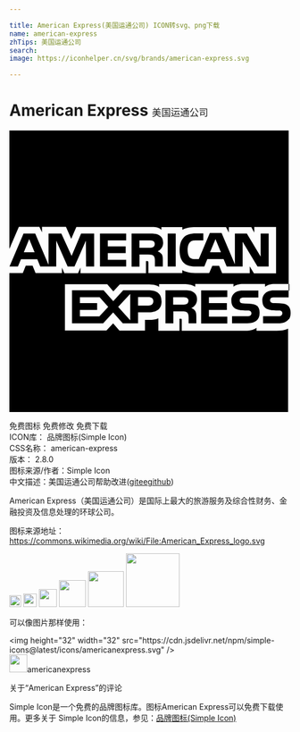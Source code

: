 ```yaml
---

title: American Express(美国运通公司) ICON转svg、png下载
name: american-express
zhTips: 美国运通公司
search: 
image: https://iconhelper.cn/svg/brands/american-express.svg

---
```


# American Express  <small style="font-size: 60%;font-weight: 100">美国运通公司</small>

<div id="svg" class="svg-wrap">
<svg role="img" viewBox="0 0 24 24" xmlns="http://www.w3.org/2000/svg"><title>American Express icon</title><path d="M16.015 14.378c0-.32-.135-.496-.344-.622-.21-.12-.464-.135-.81-.135h-1.543v2.82h.675v-1.027h.72c.24 0 .39.024.478.125.12.13.104.38.104.55v.35h.66v-.555c-.002-.25-.017-.376-.108-.516-.06-.08-.18-.18-.33-.234l.02-.008c.18-.072.48-.297.48-.747zm-.87.407l-.028-.002c-.09.053-.195.058-.33.058h-.81v-.63h.824c.12 0 .24 0 .33.05.098.048.156.147.15.255 0 .12-.045.215-.134.27zM20.297 15.837H19v.6h1.304c.676 0 1.05-.278 1.05-.884 0-.28-.066-.448-.187-.582-.153-.133-.392-.193-.73-.207l-.376-.015c-.104 0-.18 0-.255-.03-.09-.03-.15-.105-.15-.21 0-.09.017-.166.09-.21.083-.046.177-.066.272-.06h1.23v-.602h-1.35c-.704 0-.958.437-.958.84 0 .9.776.855 1.407.87.104 0 .18.015.225.06.046.03.082.106.082.18 0 .077-.035.15-.08.18-.06.053-.15.07-.277.07zM0 0v10.096L.81 8.22h1.75l.225.464V8.22h2.043l.45 1.02.437-1.013h6.502c.295 0 .56.057.756.236v-.23h1.787v.23c.307-.17.686-.23 1.12-.23h2.606l.24.466v-.466h1.918l.254.465v-.466h1.858v3.948H20.87l-.36-.6v.585h-2.353l-.256-.63h-.583l-.27.614h-1.213c-.48 0-.84-.104-1.08-.24v.24h-2.89v-.884c0-.12-.03-.12-.105-.135h-.105v1.036H6.067v-.48l-.21.48H4.69l-.202-.48v.465H2.235l-.256-.624H1.4l-.256.624H0V24h23.786v-7.108c-.27.135-.613.18-.973.18H21.09v-.255c-.21.165-.57.255-.914.255H14.71v-.9c0-.12-.018-.12-.12-.12h-.075v1.022h-1.8v-1.066c-.298.136-.643.15-.928.136h-.214v.915h-2.18l-.54-.617-.57.6H4.742v-3.93h3.61l.518.602.554-.6h2.412c.28 0 .74.03.942.225v-.24h2.177c.202 0 .644.045.903.225v-.24h3.265v.24c.163-.164.508-.24.803-.24h1.89v.24c.194-.15.464-.24.84-.24h1.176V0H0zM21.156 14.955c.004.005.006.012.01.016.01.01.024.01.032.02l-.042-.035zM23.828 13.082h.065v.555h-.065zM23.865 15.03v-.005c-.03-.025-.046-.048-.075-.07-.15-.153-.39-.215-.764-.225l-.36-.012c-.12 0-.194-.007-.27-.03-.09-.03-.15-.105-.15-.21 0-.09.03-.16.09-.204.076-.045.15-.05.27-.05h1.223v-.588h-1.283c-.69 0-.96.437-.96.84 0 .9.78.855 1.41.87.104 0 .18.015.224.06.046.03.076.106.076.18 0 .07-.034.138-.09.18-.045.056-.136.07-.27.07h-1.288v.605h1.287c.42 0 .734-.118.9-.36h.03c.09-.134.135-.3.135-.523 0-.24-.045-.39-.135-.526zM18.597 14.208v-.583h-2.235V16.458h2.235v-.585h-1.57v-.57h1.533v-.584h-1.532v-.51M13.51 8.787h.685V11.6h-.684zM13.126 9.543l-.007.006c0-.314-.13-.5-.34-.624-.217-.125-.47-.135-.81-.135H10.43v2.82h.674v-1.034h.72c.24 0 .39.03.487.12.122.136.107.378.107.548v.354h.677v-.553c0-.25-.016-.375-.11-.516-.09-.107-.202-.19-.33-.237.172-.07.472-.3.472-.75zm-.855.396h-.015c-.09.054-.195.056-.33.056H11.1v-.623h.825c.12 0 .24.004.33.05.09.04.15.128.15.25s-.047.22-.134.266zM15.92 9.373h.632v-.6h-.644c-.464 0-.804.105-1.02.33-.286.3-.362.69-.362 1.11 0 .512.123.833.36 1.074.232.238.645.31.97.31h.78l.255-.627h1.39l.262.627h1.36v-2.11l1.272 2.11h.95l.002.002V8.786h-.684v1.963l-1.18-1.96h-1.02V11.4L18.11 8.744h-1.004l-.943 2.22h-.3c-.177 0-.362-.03-.468-.134-.125-.15-.186-.36-.186-.662 0-.285.08-.51.194-.63.133-.135.272-.165.516-.165zm1.668-.108l.464 1.118v.002h-.93l.466-1.12zM2.38 10.97l.254.628H4V9.393l.972 2.205h.584l.973-2.202.015 2.202h.69v-2.81H6.118l-.807 1.904-.876-1.905H3.343v2.663L2.205 8.787h-.997L.01 11.597h.72l.26-.626h1.39zm-.688-1.705l.46 1.118-.003.002h-.915l.457-1.12zM11.856 13.62H9.714l-.85.923-.825-.922H5.346v2.82H8l.855-.932.824.93h1.302v-.94h.838c.6 0 1.17-.164 1.17-.945l-.006-.003c0-.78-.598-.93-1.128-.93zM7.67 15.853l-.014-.002H6.02v-.557h1.47v-.574H6.02v-.51H7.7l.733.82-.764.824zm2.642.33l-1.03-1.147 1.03-1.108v2.253zm1.553-1.258h-.885v-.717h.885c.24 0 .42.098.42.344 0 .243-.15.372-.42.372zM9.967 9.373v-.586H7.73V11.6h2.237v-.58H8.4v-.564h1.527V9.88H8.4v-.507"/></svg>
</div>
<detail full-name='american-express'></detail>

<div class="detail-page">
<p>
<span><span class="badge-success badge">免费图标</span> <span class="badge-success badge">免费修改</span>  <span class="badge-success badge">免费下载</span> </span>
<br/>
<span>
ICON库：
<span class="badge-secondary badge">品牌图标(Simple Icon)</span> 
</span>
<br/>
<span>
CSS名称：
<span class="badge-secondary badge">american-express</span> 
</span>

<br/>
<span>
版本：
<span class="badge-secondary badge">2.8.0</span> 
</span>
<br/>
<span>图标来源/作者：<span class="badge-light badge">Simple Icon</span></span> 
<br/>
<span class="zh-detail">中文描述：<span class="badge-primary badge">美国运通公司</span><span class="help-link"><span>帮助改进</span>(<a href="https://gitee.com/liuwave/icon-helper/edit/master/json/brands/american-express.json" target="_blank" rel="noopener noreferrer">gitee</a><a href="https://github.com/liuwave/icon-helper/edit/master/json/brands/american-express.json" target="_blank" rel="noopener noreferrer">github</a></span>)</span><br/>
</p>
</div><div class="description description alert alert-light"><p>American Express（美国运通公司）是国际上最大的旅游服务及综合性财务、金融投资及信息处理的环球公司。</p><p>图标来源地址：<a href="https://commons.wikimedia.org/wiki/File:American_Express_logo.svg" target="_blank" rel="noopener noreferrer">https://commons.wikimedia.org/wiki/File:American_Express_logo.svg</a></p></div>
<div class="alert alert-dark">
<img height="21" width="21" src="https://cdn.jsdelivr.net/npm/simple-icons@latest/icons/americanexpress.svg" />
<img height="24" width="24" src="https://cdn.jsdelivr.net/npm/simple-icons@latest/icons/americanexpress.svg" />
<img height="32" width="32" src="https://cdn.jsdelivr.net/npm/simple-icons@latest/icons/americanexpress.svg" />
<img height="48" width="48" src="https://cdn.jsdelivr.net/npm/simple-icons@latest/icons/americanexpress.svg" />
<img height="64" width="64" src="https://cdn.jsdelivr.net/npm/simple-icons@latest/icons/americanexpress.svg" />
<img height="96" width="96" src="https://cdn.jsdelivr.net/npm/simple-icons@latest/icons/americanexpress.svg" />

</div>
<div>
  <p>可以像图片那样使用：    
  </p>
  <div class="alert alert-primary" style="font-size: 14px">
    &lt;img height="32" width="32" src="https://cdn.jsdelivr.net/npm/simple-icons@latest/icons/americanexpress.svg" /&gt;
    <copy-btn content='<img height="32" width="32" src="https://cdn.jsdelivr.net/npm/simple-icons@latest/icons/americanexpress.svg" />'></copy-btn>
  </div>
  <div class="alert alert-secondary">
    <img height="32" width="32" src="https://cdn.jsdelivr.net/npm/simple-icons@latest/icons/americanexpress.svg" />americanexpress
    <copy-btn content="americanexpress" btn-title="复制图标名称"></copy-btn>
  </div>
</div>

<Vssue title="关于“American Express”的评论" >关于“American Express”的评论</Vssue>


<div><p>Simple Icon是一个免费的品牌图标库。图标American Express可以免费下载使用。更多关于  Simple Icon的信息，参见：<a target="_blank" href="https://iconhelper.cn/brands.html">品牌图标(Simple Icon)</a>
</p></div>
